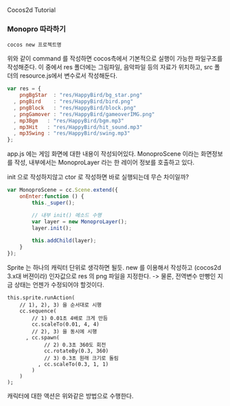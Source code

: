 
Cocos2d Tutorial

### Monopro 따라하기


``
cocos new 프로젝트명 
``

위와 같이 command 를 작성하면 cocos측에서 기본적으로 실행이 가능한 파일구조를 작성해준다.
이 중에서 res 폴더에는 그림파일, 음악파일 등의 자료가 위치하고, src 폴더의 resource.js에서
변수로서 작성해둔다.

```javascript
var res = {
    pngBgStar  : "res/HappyBird/bg_star.png"
  , pngBird    : "res/HappyBird/bird.png"
  , pngBlock   : "res/HappyBird/block.png"
  , pngGamover : "res/HappyBird/gameoverIMG.png"
  , mp3Bgm   : "res/HappyBird/bgm.mp3"
  , mp3Hit   : "res/HappyBird/hit_sound.mp3"
  , mp3Swing : "res/HappyBird/swing.mp3"
};
```

app.js 에는 게임 화면에 대한 내용이 작성되어있다.
MonoproScene 이라는 화면정보를 작성, 내부에서는 MonoproLayer 라는 
한 레이어 정보를 호출하고 있다.

init 으로 작성하지않고 ctor 로 작성하면 바로 실행되는데 무슨 차이일까?

```javascript
var MonoproScene = cc.Scene.extend({
    onEnter:function () {
        this._super();

        // 내부 init() 메소드 수행
        var layer = new MonoproLayer();
        layer.init();
        
        this.addChild(layer);
    }
});
```

Sprite 는 하나의 캐릭터 단위로 생각하면 될듯.
new 를 이용해서 작성하고 (cocos2d 3.x대 버젼이라)
인자값으로 res 의 png 파일을 지정한다. 
-> 물론, 전역변수 만빵인 지금 상태는 언젠가 수정되어야 할것이다.

```
this.sprite.runAction(
    // 1), 2), 3) 을 순서대로 시행
    cc.sequence(
        // 1) 0.01초 4배로 크게 만듬
        cc.scaleTo(0.01, 4, 4)
        // 2), 3) 을 동시에 시행
      , cc.spawn(
            // 2) 0.3초 360도 회전
            cc.rotateBy(0.3, 360)
            // 3) 0.3초 원래 크기로 돌림 
          , cc.scaleTo(0.3, 1, 1)
        )
    )
);

```

캐릭터에 대한 액션은 위와같은 방법으로 수행한다.
